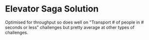 # Elevator Saga Solution

Optimised for throughput so does well on "Transport # of people in # seconds or less" challenges but pretty average at other types of challenges.